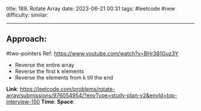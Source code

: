 title: 189. Rotate Array
date: 2023-06-21 00:31
tags: #leetcode #new
difficulty:
similar: 

---
## Approach:
#two-pointers 
Ref: https://www.youtube.com/watch?v=BHr381Guz3Y

- Reverse the entire array
- Reverse the first k elements
- Reverse the elements from k till the end

**Link**: https://leetcode.com/problems/rotate-array/submissions/976054954/?envType=study-plan-v2&envId=top-interview-150
**Time**:
**Space**: